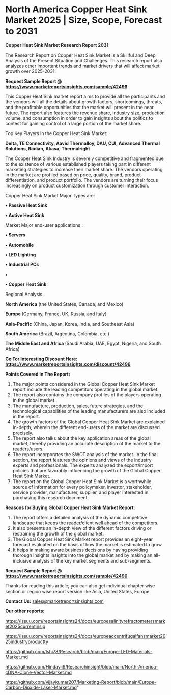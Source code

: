 # North America Copper Heat Sink Market 2025 | Size, Scope, Forecast to 2031

<strong>Copper Heat Sink Market Research Report 2031</strong>

The Research Report on Copper Heat Sink Market is a Skillful and Deep Analysis of the Present Situation and Challenges. This research report also analyzes other important trends and market drivers that will affect market growth over 2025-2031.

<strong>Request Sample Report @ <a href=https://www.marketreportsinsights.com/sample/42496>https://www.marketreportsinsights.com/sample/42496</a></strong>

This Copper Heat Sink market report aims to provide all the participants and the vendors will all the details about growth factors, shortcomings, threats, and the profitable opportunities that the market will present in the near future. The report also features the revenue share, industry size, production volume, and consumption in order to gain insights about the politics to contest for gaining control of a large portion of the market share.

Top Key Players in the Copper Heat Sink Market:

<strong>Delta, TE Connectivity, Aavid Thermalloy, DAU, CUI, Advanced Thermal Solutions, Radian, Akasa, Thermalright</strong>

The Copper Heat Sink Industry is severely competitive and fragmented due to the existence of various established players taking part in different marketing strategies to increase their market share. The vendors operating in the market are profiled based on price, quality, brand, product differentiation, and product portfolio. The vendors are turning their focus increasingly on product customization through customer interaction.

Copper Heat Sink Market Major Types are:

<strong>•  Passive Heat Sink

•  Active Heat Sink</strong>

Market Major end-user applications :

<strong>•  Servers

•  Automobile

•  LED Lighting

•  Industrial PCs

•  

•  Copper Heat Sink</strong>

Regional Analysis

</u><strong><b>North America</b></strong> (the United States, Canada, and Mexico)

<strong><b>Europe </b></strong>(Germany, France, UK, Russia, and Italy)

<strong><b>Asia-Pacific</b></strong> (China, Japan, Korea, India, and Southeast Asia)

<strong><b>South America</b></strong> (Brazil, Argentina, Colombia, etc.)

<strong><b>The Middle East and Africa</b></strong> (Saudi Arabia, UAE, Egypt, Nigeria, and South Africa)

<strong>Go For Interesting Discount Here: <a href=https://www.marketreportsinsights.com/discount/42496>https://www.marketreportsinsights.com/discount/42496</a></strong>

<strong>Points Covered in The Report:</strong>
<ol>
  <li>The major points considered in the Global Copper Heat Sink Market report include the leading competitors operating in the global market.</li>
  <li>The report also contains the company profiles of the players operating in the global market.</li>
  <li>The manufacture, production, sales, future strategies, and the technological capabilities of the leading manufacturers are also included in the report.</li>
  <li>The growth factors of the Global Copper Heat Sink Market are explained in-depth, wherein the different end-users of the market are discussed precisely.</li>
  <li>The report also talks about the key application areas of the global market, thereby providing an accurate description of the market to the readers/users.</li>
  <li>The report incorporates the SWOT analysis of the market. In the final section, the report features the opinions and views of the industry experts and professionals. The experts analyzed the export/import policies that are favorably influencing the growth of the Global Copper Heat Sink Market.</li>
  <li>The report on the Global Copper Heat Sink Market is a worthwhile source of information for every policymaker, investor, stakeholder, service provider, manufacturer, supplier, and player interested in purchasing this research document.</li>
</ol>
<strong>Reasons for Buying Global Copper Heat Sink Market Report:</strong>

<ol>
  <li>The report offers a detailed analysis of the dynamic competitive landscape that keeps the reader/client well ahead of the competitors.</li>
  <li>It also presents an in-depth view of the different factors driving or restraining the growth of the global market.</li>
  <li>The Global Copper Heat Sink Market report provides an eight-year forecast evaluated on the basis of how the market is estimated to grow.</li>
  <li>It helps in making aware business decisions by having providing thorough insights insights into the global market and by making an all-inclusive analysis of the key market segments and sub-segments.</li>
</ol>
<strong>Request Sample Report @ <a href=https://www.marketreportsinsights.com/sample/42496>https://www.marketreportsinsights.com/sample/42496</a></strong>


Thanks for reading this article; you can also get individual chapter wise section or region wise report version like Asia, United States, Europe.

<strong>Contact Us:</strong>
sales@marketreportsinsights.com

<strong>Our other reports:</strong>

<a href=https://issuu.com/reportsinsights24/docs/europesalinityrefractometersmarket2025currentinsig>https://issuu.com/reportsinsights24/docs/europesalinityrefractometersmarket2025currentinsig</a>

<a href=https://issuu.com/reportsinsights24/docs/europeaccentrifugalfansmarket2025industryproductty>https://issuu.com/reportsinsights24/docs/europeaccentrifugalfansmarket2025industryproductty</a>

<a href=https://github.com/Ishi78/Research/blob/main/Europe-LED-Materials-Market.md>https://github.com/Ishi78/Research/blob/main/Europe-LED-Materials-Market.md</a>

<a href=https://github.com/Hindavii9/Researchinsight/blob/main/North-America-cDNA-Clone-Vector-Market.md>https://github.com/Hindavii9/Researchinsight/blob/main/North-America-cDNA-Clone-Vector-Market.md</a>

<a href=https://github.com/vijaykumar207/Marketing-Report/blob/main/Europe-Carbon-Dioxide-Laser-Market.md>https://github.com/vijaykumar207/Marketing-Report/blob/main/Europe-Carbon-Dioxide-Laser-Market.md</a>"
